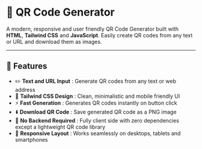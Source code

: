 # 🔳 QR Code Generator

A modern, responsive and user friendly QR Code Generator built with **HTML**, **Tailwind CSS** and **JavaScript**. Easily create QR codes from any text or URL and download them as images.

---

## 🚀 Features

- ✏️ **Text and URL Input** : Generate QR codes from any text or web address  
- 🎨 **Tailwind CSS Design** : Clean, minimalistic and mobile friendly UI  
- ⚡ **Fast Generation** : Generates QR codes instantly on button click  
- ⬇️ **Download QR Code** : Save generated QR code as a PNG image  
- 🔐 **No Backend Required** : Fully client side with zero dependencies except a lightweight QR code library  
- 📱 **Responsive Layout** : Works seamlessly on desktops, tablets and smartphones  
